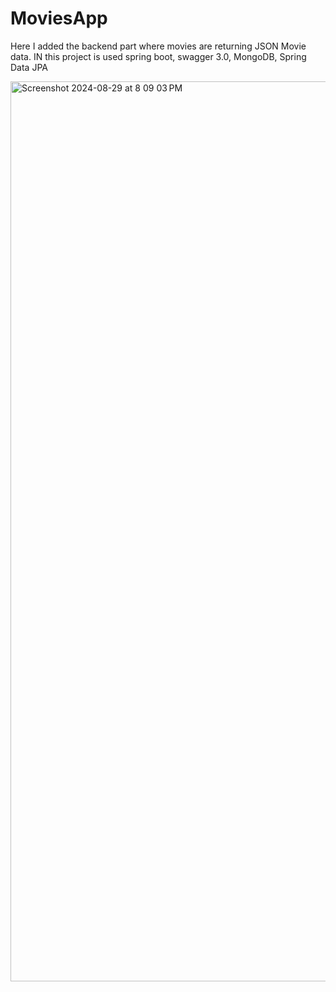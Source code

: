 # MoviesApp
 
Here I added the backend part where movies are returning JSON Movie data.
IN this project is used spring boot, swagger 3.0, MongoDB, Spring Data JPA

<img width="1440" alt="Screenshot 2024-08-29 at 8 09 03 PM" src="https://github.com/user-attachments/assets/e621baea-dd86-4c30-a941-0cc24ed215a0">
